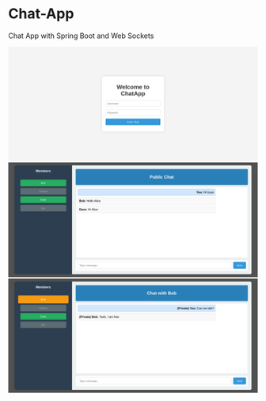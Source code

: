 # Chat-App
Chat App with Spring Boot and Web Sockets

![screenshot 1](https://raw.githubusercontent.com/OmkarDev/Chat-App/main/screenshots/Chat%20App%201.png)
![screenshot 2](https://raw.githubusercontent.com/OmkarDev/Chat-App/main/screenshots/Chat%20App%202.png)
![screenshot 3](https://raw.githubusercontent.com/OmkarDev/Chat-App/main/screenshots/Chat%20App%203.png)

